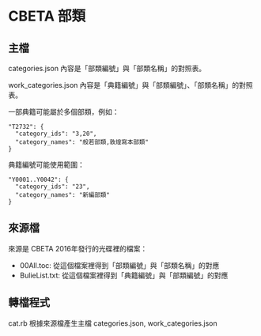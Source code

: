 # CBETA 部類

## 主檔

categories.json 內容是「部類編號」與「部類名稱」的對照表。

work_categories.json 內容是「典籍編號」與「部類編號」、「部類名稱」的對照表。

一部典籍可能屬於多個部類，例如：

    "T2732": {
      "category_ids": "3,20",
      "category_names": "般若部類,敦煌寫本部類"
    }

典籍編號可能使用範圍：

    "Y0001..Y0042": {
      "category_ids": "23",
      "category_names": "新編部類"
    }

## 來源檔

來源是 CBETA 2016年發行的光碟裡的檔案：

* 00All.toc: 從這個檔案裡得到「部類編號」與「部類名稱」的對應
* BulieList.txt: 從這個檔案裡得到「典籍編號」與「部類編號」的對應

## 轉檔程式

cat.rb 根據來源檔產生主檔 categories.json, work_categories.json
